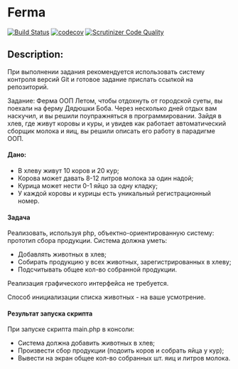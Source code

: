 # Ferma
[![Build Status](https://travis-ci.org/drumser/ferma.svg?branch=master)](https://travis-ci.org/drumser/ferma)
[![codecov](https://codecov.io/gh/drumser/ferma/branch/master/graph/badge.svg)](https://codecov.io/gh/drumser/ferma)
[![Scrutinizer Code Quality](https://scrutinizer-ci.com/g/drumser/ferma/badges/quality-score.png?b=master)](https://scrutinizer-ci.com/g/drumser/ferma/?branch=master)

## Description:
При выполнении задания рекомендуется использовать систему контроля версий Git и готовое задание прислать ссылкой на репозиторий.

Задание: Ферма ООП
Летом, чтобы отдохнуть от городской суеты, вы поехали на ферму Дядюшки Боба. Через несколько дней отдых вам наскучил, и вы решили поупражняться в программировании. Зайдя в хлев, где живут коровы и куры, и увидев как работает автоматический сборщик молока и яиц, вы решили описать его работу в парадигме ООП.

#### Дано:

- В хлеву живут 10 коров и 20 кур;
- Корова может давать 8-12 литров молока за один надой;
- Курица может нести 0-1 яйцо за одну кладку;
- У каждой коровы и курицы есть уникальный регистрационный номер.

#### Задача
Реализовать, используя php, объектно-ориентированную систему: прототип сбора продукции.
Система должна уметь:
- Добавлять животных в хлев;
- Собирать продукцию у всех животных, зарегистрированных в хлеву;
- Подсчитывать общее кол-во собранной продукции.
 
Реализация графического интерфейса не требуется.  

Способ инициализации списка животных - на ваше усмотрение.

#### Результат запуска скрипта

При запуске скрипта main.php в консоли:
- Система должна добавить животных в хлев;
- Произвести сбор продукции (подоить коров и собрать яйца у кур);
- Вывести на экран общее кол-во собранных шт. яиц и литров молока.